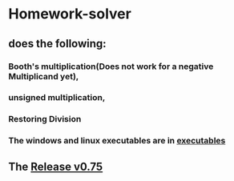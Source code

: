 # Homework-solver
## does the following:
### Booth's multiplication(Does not work for a negative Multiplicand yet), 
### unsigned multiplication, 
### Restoring Division

### The windows and linux executables are in [executables](https://github.com/Praj41/Homework-solver/tree/master/cmake-build-debug)

## The [Release v0.75](https://github.com/Praj41/Homework-solver/releases/tag/0.75)
